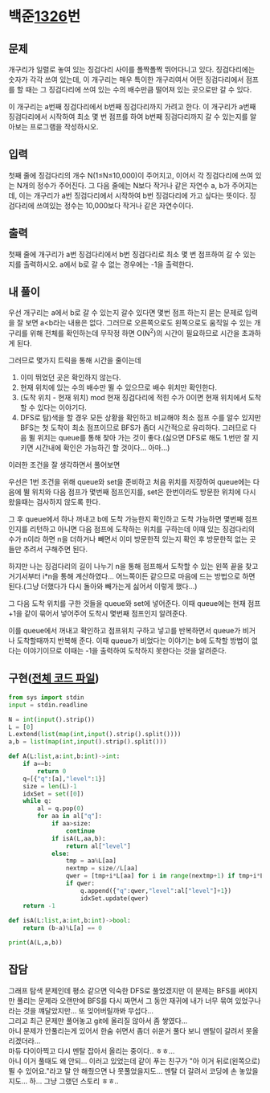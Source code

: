 # 백준[1326](https://www.acmicpc.net/problem/1326)번
## 문제
 개구리가 일렬로 놓여 있는 징검다리 사이를 폴짝폴짝 뛰어다니고 있다. 징검다리에는 숫자가 각각 쓰여 있는데, 이 개구리는 매우 특이한 개구리여서 어떤 징검다리에서 점프를 할 때는 그 징검다리에 쓰여 있는 수의 배수만큼 떨어져 있는 곳으로만 갈 수 있다.
 
 이 개구리는 a번째 징검다리에서 b번째 징검다리까지 가려고 한다. 이 개구리가 a번째 징검다리에서 시작하여 최소 몇 번 점프를 하여 b번째 징검다리까지 갈 수 있는지를 알아보는 프로그램을 작성하시오.

## 입력
 첫째 줄에 징검다리의 개수 N(1≤N≤10,000)이 주어지고, 이어서 각 징검다리에 쓰여 있는 N개의 정수가 주어진다. 그 다음 줄에는 N보다 작거나 같은 자연수 a, b가 주어지는 데, 이는 개구리가 a번 징검다리에서 시작하여 b번 징검다리에 가고 싶다는 뜻이다. 징검다리에 쓰여있는 정수는 10,000보다 작거나 같은 자연수이다.

## 출력
 첫째 줄에 개구리가 a번 징검다리에서 b번 징검다리로 최소 몇 번 점프하여 갈 수 있는 지를 출력하시오. a에서 b로 갈 수 없는 경우에는 -1을 출력한다.

## 내 풀이
 우선 개구리는 a에서 b로 갈 수 있는지 갈수 있다면 몇번 점프 하는지 묻는 문제로 입력을 잘 보면 a<b라는 내용은 없다.
 그러므로 오른쪽으로도 왼쪽으로도 움직일 수 있는 개구리를 위해 전체를 확인하는데 무작정 하면 O(N<sup>2</sup>)의 시간이 필요하므로 시간을 초과하게 된다.

 그러므로 몇가지 트릭을 통해 시간을 줄이는데

 1. 이미 뛰었던 곳은 확인하지 않는다.
 1. 현재 위치에 있는 수의 배수만 뛸 수 있으므로 배수 위치만 확인한다.
 1. (도착 위치 - 현재 위치) mod 현재 징검다리에 적힌 수가 0이면 현재 위치에서 도착 할 수 있다는 이야기다.
 1. DFS로 탐)색을 할 경우 모든 상황을 확인하고 비교해야 최소 점프 수를 알수 있지만 BFS는 첫 도착이 최소 점프이므로 BFS가 좀더 시간적으로 유리하다. 그러므로 다음 뛸 위치는 queue를 통해 찾아 가는 것이 좋다.(싫으면 DFS로 해도 1.번만 잘 지키면 시간내에 확인은 가능하긴 할 것이다... 아마...)

 이러한 조건을 잘 생각하면서 풀어보면

 우선은 1번 조건을 위해 queue와 set을 준비하고 처음 위치를 저장하여 queue에는 다음에 뛸 위치와 다음 점프가 몇번째 점프인지를, set은 한번이라도 방문한 위치에 다시 왔을때는 검사하지 않도록 한다.
 
 그 후 queue에서 하나 꺼내고 b에 도착 가능한지 확인하고 도착 가능하면 몇번째 점프인지를 리턴하고 아니면 다음 점프에 도착하는 위치를 구하는데 이때 있는 징검다리의 수가 n이라 하면 n을 더하거나 빼면서 이미 방문한적 있는지 확인 후 방문한적 없는 곳들만 추려서 구해주면 된다.

 하지만 나는 징검다리의 길이 나누기 n을 통해 점프해서 도착할 수 있는 왼쪽 끝을 찾고 거기서부터 i*n을 통해 계산하였다... 어느쪽이든 같으므로 마음에 드는 방법으로 하면 된다.(그냥 더했다가 다시 돌아와 빼가는게 싫어서 이렇게 했다...)

 그 다음 도착 위치를 구한 것들을 queue와 set에 넣어준다. 이때 queue에는 현재 점프+1을 같이 묶어서 넣어주어 도착시 몇번째 점프인지 알려준다.

 이를 queue에서 꺼내고 확인하고 점프위치 구하고 넣고를 반복하면서 queue가 비거나 도착할때까지 반복해 준다. 이때 queue가 비었다는 이야기는 b에 도착할 방법이 없다는 이야기이므로 이때는 -1을 출력하여 도착하지 못한다는 것을 알려준다.

## 구현([전체 코드 파일](/baekjoon/1326폴짝폴짝.c.py))
``` python
from sys import stdin
input = stdin.readline

N = int(input().strip())
L = [0]
L.extend(list(map(int,input().strip().split())))
a,b = list(map(int,input().strip().split()))

def A(L:list,a:int,b:int)->int:
	if a==b:
		return 0
	q=[{"q":[a],"level":1}]
	size = len(L)-1
	idxSet = set([0])
	while q:
		al = q.pop(0)
		for aa in al["q"]:
			if aa>size:
				continue
			if isA(L,aa,b):
				return al["level"]
			else:
				tmp = aa%L[aa]
				nextmp = size//L[aa]
				qwer = [tmp+i*L[aa] for i in range(nextmp+1) if tmp+i*L[aa] not in idxSet]
				if qwer:
					q.append({"q":qwer,"level":al["level"]+1})
					idxSet.update(qwer)
	return -1
	
def isA(L:list,a:int,b:int)->bool:
	return (b-a)%L[a] == 0

print(A(L,a,b))
```

## 잡담
 그래프 탐색 문제인데 평소 같으면 익숙한 DFS로 풀었겠지만 이 문제는 BFS를 써야지만 풀리는 문제라 오랜만에 BFS를 다시 짜면서 그 동안 재귀에 내가 너무 묶여 있었구나라는 것을 꺠달았지만... 또 잊어버릴까봐 무섭다...<br>
 그리고 최근 문제만 풀어놓고 git에 올리질 않아서 좀 쌓였다...<br>
 아니 문제가 안풀리는게 있어서 한숨 쉬면서 좀더 쉬운거 풀다 보니 멘탈이 갈려서 못올리겠더라...<br>
 마듀 다이아찍고 다시 멘탈 잡아서 올리는 중이다.. ㅎㅎ...<br>
 아니 이거 풀때도 왜 안되... 이러고 있었는데 같이 푸는 친구가 "아 이거 뒤로(왼쪽으로)뛸 수 있어요."라고 말 안 해줬으면 나 못풀었을지도... 멘탈 더 갈려서 코딩에 손 놓았을지도... 하... 그냥 그랬던 스토리 ㅎㅎ..